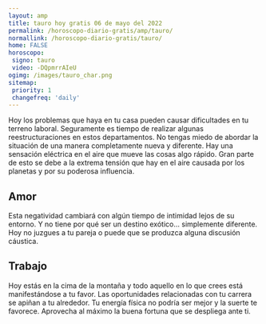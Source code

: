 ```yaml
---
layout: amp
title: tauro hoy gratis 06 de mayo del 2022 
permalink: /horoscopo-diario-gratis/amp/tauro/
normallink: /horoscopo-diario-gratis/tauro/
home: FALSE
horoscopo:
 signo: tauro
 video: -DQpmrrAIeU
ogimg: /images/tauro_char.png
sitemap:
 priority: 1
 changefreq: 'daily'
---
```



Hoy los problemas que haya en tu casa pueden causar dificultades en tu terreno laboral. Seguramente es tiempo de realizar algunas reestructuraciones en estos departamentos. No tengas miedo de abordar la situación de una manera completamente nueva y diferente. Hay una sensación eléctrica en el aire que mueve las cosas algo rápido. Gran parte de esto se debe a la extrema tensión que hay en el aire causada por los planetas y por su poderosa influencia.

## Amor

Esta negatividad cambiará con algún tiempo de intimidad lejos de su entorno. Y no tiene por qué ser un destino exótico... simplemente diferente. Hoy no juzgues a tu pareja o puede que se produzca alguna discusión cáustica.

## Trabajo

Hoy estás en la cima de la montaña y todo aquello en lo que crees está manifestándose a tu favor. Las oportunidades relacionadas con tu carrera se apiñan a tu alrededor. Tu energía física no podría ser mejor y la suerte te favorece. Aprovecha al máximo la buena fortuna que se despliega ante ti.